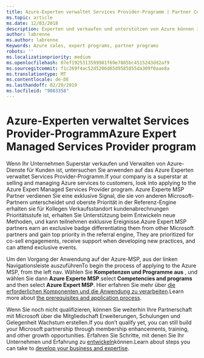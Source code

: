 ```yaml
---
title: Azure-Experten verwaltet Services Provider-Programm | Partner Center
ms.topic: article
ms.date: 12/03/2018
description: Experten und verkaufen und unterstützen von Azure können in Azure Experte MSP anwenden
author: labrenne
ms.author: labrenne
Keywords: Azure sales, expert programs, partner programs
robots: ''
ms.localizationpriority: medium
ms.openlocfilehash: 07ef1925313599981f69e7885bc4515243dd2af9
ms.sourcegitcommit: f1c269f4ac52d5206d65d9585855da309f0aae8a
ms.translationtype: MT
ms.contentlocale: de-DE
ms.lasthandoff: 02/20/2019
ms.locfileid: "9083358"
---
```

# <a name="azure-expert-managed-services-provider-program"></a><span data-ttu-id="c7b49-103">Azure-Experten verwaltet Services Provider-Programm</span><span class="sxs-lookup"><span data-stu-id="c7b49-103">Azure Expert Managed Services Provider program</span></span>


<span data-ttu-id="c7b49-104">Wenn Ihr Unternehmen Superstar verkaufen und Verwalten von Azure-Dienste für Kunden ist, untersuchen Sie anwenden auf das Azure Experten verwaltet Services Provider-Programm.</span><span class="sxs-lookup"><span data-stu-id="c7b49-104">If your company is a superstar at selling and managing Azure services to customers, look into applying to the Azure Expert Managed Services Provider program.</span></span> <span data-ttu-id="c7b49-105">Azure Experte MSP Partner verdienen Sie eine exklusive Signal, die sie von anderen Microsoft-Partnern unterscheidet und oberste Priorität in der Referenz-Engine erhalten sie für Kollegen Verkaufsstandort kundenabrechnungen Prioritätsstufe ist, erhalten Sie Unterstützung beim Entwickeln neue Methoden, und kann teilnehmen exklusive Ereignisse.</span><span class="sxs-lookup"><span data-stu-id="c7b49-105">Azure Expert MSP partners earn an exclusive badge differentiating them from other Microsoft partners and gain top priority in the referral engine, They are prioritized for co-sell engagements, receive support when developing new practices, and can attend exclusive events.</span></span>

<span data-ttu-id="c7b49-106">Um den Vorgang der Anwendung auf der Azure-MSP, aus der linken Navigationsleiste auszuführen</span><span class="sxs-lookup"><span data-stu-id="c7b49-106">To begin the process of applying to the Azure MSP, from the left nav.</span></span> <span data-ttu-id="c7b49-107">Wählen Sie **Kompetenzen und Programme aus** , und wählen Sie dann **Azure Experte MSP**.</span><span class="sxs-lookup"><span data-stu-id="c7b49-107">select **Competencies and programs** and then select **Azure Expert MSP**.</span></span> <span data-ttu-id="c7b49-108">Hier erfahren Sie mehr über [die erforderlichen Komponenten und die Anwendung zu verarbeiten](https://partner.microsoft.com/membership/azure-expert-msp).</span><span class="sxs-lookup"><span data-stu-id="c7b49-108">Learn more about [the prerequisites and application process](https://partner.microsoft.com/membership/azure-expert-msp).</span></span> 

<span data-ttu-id="c7b49-109">Wenn Sie noch nicht qualifizieren, können Sie weiterhin Ihre Partnerschaft mit Microsoft über die Mitgliedschaft Erweiterungen, Schulungen und Gelegenheit Wachstum erstellen.</span><span class="sxs-lookup"><span data-stu-id="c7b49-109">If you don’t qualify yet, you can still build your Microsoft partnership through membership enhancements, training, and other growth opportunities.</span></span>
<span data-ttu-id="c7b49-110">Erfahren Sie Schritte, mit denen Sie Ihr Unternehmen und Erfahrung zu [entwickeln](https://partner.microsoft.com/membership/azure-expert-msp)können.</span><span class="sxs-lookup"><span data-stu-id="c7b49-110">Learn about steps you can take to [develop your business and expertise](https://partner.microsoft.com/membership/azure-expert-msp).</span></span>

